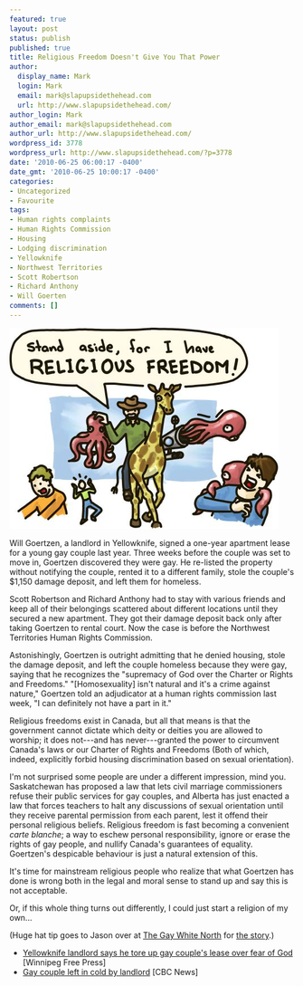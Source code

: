```yaml
---
featured: true
layout: post
status: publish
published: true
title: Religious Freedom Doesn't Give You That Power
author:
  display_name: Mark
  login: Mark
  email: mark@slapupsidethehead.com
  url: http://www.slapupsidethehead.com/
author_login: Mark
author_email: mark@slapupsidethehead.com
author_url: http://www.slapupsidethehead.com/
wordpress_id: 3778
wordpress_url: http://www.slapupsidethehead.com/?p=3778
date: '2010-06-25 06:00:17 -0400'
date_gmt: '2010-06-25 10:00:17 -0400'
categories:
- Uncategorized
- Favourite
tags:
- Human rights complaints
- Human Rights Commission
- Housing
- Lodging discrimination
- Yellowknife
- Northwest Territories
- Scott Robertson
- Richard Anthony
- Will Goerten
comments: []
---
```

![A man riding a giraffe shoots octopi at pedestrians, shouting 'Stand aside, for I have religious freedom!'](/wp-content/media/2010/06/religious-freedom.jpg "I'm doing this for GOD.")

Will Goertzen, a landlord in Yellowknife, signed a one-year apartment lease for a young gay couple last year. Three weeks before the couple was set to move in, Goertzen discovered they were gay. He re-listed the property without notifying the couple, rented it to a different family, stole the couple's $1,150 damage deposit, and left them for homeless.

Scott Robertson and Richard Anthony had to stay with various friends and keep all of their belongings scattered about different locations until they secured a new apartment. They got their damage deposit back only after taking Goertzen to rental court. Now the case is before the Northwest Territories Human Rights Commission.

Astonishingly, Goertzen is outright admitting that he denied housing, stole the damage deposit, and left the couple homeless because they were gay, saying that he recognizes the "supremacy of God over the Charter or Rights and Freedoms."  "[Homosexuality] isn't natural and it's a crime against nature," Goertzen told an adjudicator at a human rights commission last week, "I can definitely not have a part in it."

Religious freedoms exist in Canada, but all that means is that the government cannot dictate which deity or deities you are allowed to worship; it does not---and has never---granted the power to circumvent Canada's laws or our Charter of Rights and Freedoms (Both of which, indeed, explicitly forbid housing discrimination based on sexual orientation).

I'm not surprised some people are under a different impression, mind you. Saskatchewan has proposed a law that lets civil marriage commissioners refuse their public services for gay couples, and Alberta has just enacted a law that forces teachers to halt any discussions of sexual orientation until they receive parental permission from each parent, lest it offend their personal religious beliefs. Religious freedom is fast becoming a convenient _carte blanche_; a way to eschew personal responsibility, ignore or erase the rights of gay people, and nullify Canada's guarantees of equality. Goertzen's despicable behaviour is just a natural extension of this.

It's time for mainstream religious people who realize that what Goertzen has done is wrong both in the legal and moral sense to stand up and say this is not acceptable.

Or, if this whole thing turns out differently, I could just start a religion of my own...

(Huge hat tip goes to Jason over at [The Gay White North](http://thegaywhitenorth.blogspot.com/) for [the story](http://thegaywhitenorth.blogspot.com/2010/06/yellowknife-couple-denied-housing-based.html).)

- [Yellowknife landlord says he tore up gay couple's lease over fear of God](http://www.winnipegfreepress.com/canada/breakingnews/gay-couple-in-yellowknife-fight-landlord-over-apartment-lease-96994889.html) [Winnipeg Free Press]
- [Gay couple left in cold by landlord](http://www.cbc.ca/consumer/story/2010/06/23/con-apartment-north.html) [CBC News]
